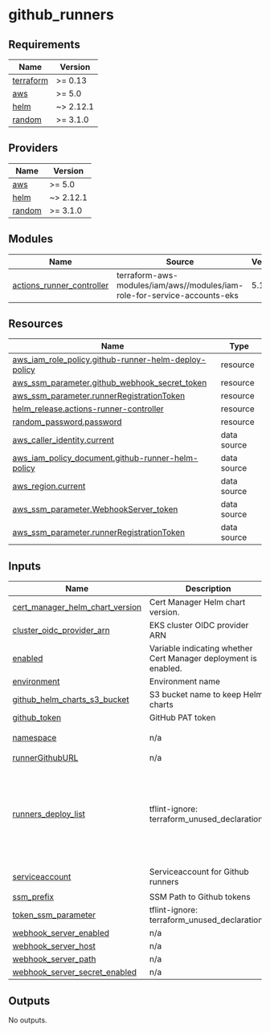 # github_runners

<!-- BEGIN_TF_DOCS -->
## Requirements

| Name | Version |
|------|---------|
| <a name="requirement_terraform"></a> [terraform](#requirement\_terraform) | >= 0.13 |
| <a name="requirement_aws"></a> [aws](#requirement\_aws) | >= 5.0 |
| <a name="requirement_helm"></a> [helm](#requirement\_helm) | ~> 2.12.1 |
| <a name="requirement_random"></a> [random](#requirement\_random) | >= 3.1.0 |

## Providers

| Name | Version |
|------|---------|
| <a name="provider_aws"></a> [aws](#provider\_aws) | >= 5.0 |
| <a name="provider_helm"></a> [helm](#provider\_helm) | ~> 2.12.1 |
| <a name="provider_random"></a> [random](#provider\_random) | >= 3.1.0 |

## Modules

| Name | Source | Version |
|------|--------|---------|
| <a name="module_actions_runner_controller"></a> [actions\_runner\_controller](#module\_actions\_runner\_controller) | terraform-aws-modules/iam/aws//modules/iam-role-for-service-accounts-eks | 5.10.0 |

## Resources

| Name | Type |
|------|------|
| [aws_iam_role_policy.github-runner-helm-deploy-policy](https://registry.terraform.io/providers/hashicorp/aws/latest/docs/resources/iam_role_policy) | resource |
| [aws_ssm_parameter.github_webhook_secret_token](https://registry.terraform.io/providers/hashicorp/aws/latest/docs/resources/ssm_parameter) | resource |
| [aws_ssm_parameter.runnerRegistrationToken](https://registry.terraform.io/providers/hashicorp/aws/latest/docs/resources/ssm_parameter) | resource |
| [helm_release.actions-runner-controller](https://registry.terraform.io/providers/hashicorp/helm/latest/docs/resources/release) | resource |
| [random_password.password](https://registry.terraform.io/providers/hashicorp/random/latest/docs/resources/password) | resource |
| [aws_caller_identity.current](https://registry.terraform.io/providers/hashicorp/aws/latest/docs/data-sources/caller_identity) | data source |
| [aws_iam_policy_document.github-runner-helm-policy](https://registry.terraform.io/providers/hashicorp/aws/latest/docs/data-sources/iam_policy_document) | data source |
| [aws_region.current](https://registry.terraform.io/providers/hashicorp/aws/latest/docs/data-sources/region) | data source |
| [aws_ssm_parameter.WebhookServer_token](https://registry.terraform.io/providers/hashicorp/aws/latest/docs/data-sources/ssm_parameter) | data source |
| [aws_ssm_parameter.runnerRegistrationToken](https://registry.terraform.io/providers/hashicorp/aws/latest/docs/data-sources/ssm_parameter) | data source |

## Inputs

| Name | Description | Type | Default | Required |
|------|-------------|------|---------|:--------:|
| <a name="input_cert_manager_helm_chart_version"></a> [cert\_manager\_helm\_chart\_version](#input\_cert\_manager\_helm\_chart\_version) | Cert Manager Helm chart version. | `string` | `"1.11.0"` | no |
| <a name="input_cluster_oidc_provider_arn"></a> [cluster\_oidc\_provider\_arn](#input\_cluster\_oidc\_provider\_arn) | EKS cluster OIDC provider ARN | `string` | n/a | yes |
| <a name="input_enabled"></a> [enabled](#input\_enabled) | Variable indicating whether Cert Manager deployment is enabled. | `bool` | `false` | no |
| <a name="input_environment"></a> [environment](#input\_environment) | Environment name | `string` | `"dev"` | no |
| <a name="input_github_helm_charts_s3_bucket"></a> [github\_helm\_charts\_s3\_bucket](#input\_github\_helm\_charts\_s3\_bucket) | S3 bucket name to keep Helm charts | `string` | `""` | no |
| <a name="input_github_token"></a> [github\_token](#input\_github\_token) | GitHub PAT token | `string` | `""` | no |
| <a name="input_namespace"></a> [namespace](#input\_namespace) | n/a | `string` | `"actions-runner-system"` | no |
| <a name="input_runnerGithubURL"></a> [runnerGithubURL](#input\_runnerGithubURL) | n/a | `string` | `""` | no |
| <a name="input_runners_deploy_list"></a> [runners\_deploy\_list](#input\_runners\_deploy\_list) | tflint-ignore: terraform\_unused\_declarations | <pre>list(object({<br/>    name          = optional(string)<br/>    repository    = optional(string)<br/>    limits_cpu    = optional(string)<br/>    limits_memory = optional(string)<br/>    replicas_min  = optional(number)<br/>    replicas_max  = optional(number)<br/>  }))</pre> | `[]` | no |
| <a name="input_serviceaccount"></a> [serviceaccount](#input\_serviceaccount) | Serviceaccount for Github runners | `string` | `"actions-runner-system"` | no |
| <a name="input_ssm_prefix"></a> [ssm\_prefix](#input\_ssm\_prefix) | SSM Path to Github tokens | `string` | `"/github"` | no |
| <a name="input_token_ssm_parameter"></a> [token\_ssm\_parameter](#input\_token\_ssm\_parameter) | tflint-ignore: terraform\_unused\_declarations | `string` | `""` | no |
| <a name="input_webhook_server_enabled"></a> [webhook\_server\_enabled](#input\_webhook\_server\_enabled) | n/a | `bool` | `false` | no |
| <a name="input_webhook_server_host"></a> [webhook\_server\_host](#input\_webhook\_server\_host) | n/a | `string` | `""` | no |
| <a name="input_webhook_server_path"></a> [webhook\_server\_path](#input\_webhook\_server\_path) | n/a | `string` | `"/"` | no |
| <a name="input_webhook_server_secret_enabled"></a> [webhook\_server\_secret\_enabled](#input\_webhook\_server\_secret\_enabled) | n/a | `bool` | `false` | no |

## Outputs

No outputs.
<!-- END_TF_DOCS -->

